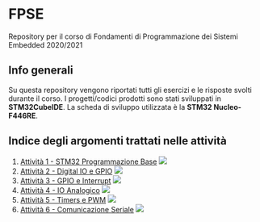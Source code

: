 # FPSE
Repository per il corso di Fondamenti di Programmazione dei Sistemi Embedded 2020/2021

## Info generali
Su questa repository vengono riportati tutti gli esercizi e le risposte svolti durante il corso. I progetti/codici prodotti sono stati sviluppati in **STM32CubeIDE**. La scheda di sviluppo utilizzata è la **STM32 Nucleo-F446RE**.


## Indice degli argomenti trattati nelle attività
1. [Attività 1 - STM32 Programmazione Base](https://github.com/DeanSupertramp/FPSE/tree/main/Attivit%C3%A01)    <img src="https://img.shields.io/badge/stato-ok-green"/>
2. [Attività 2 - Digital IO e GPIO](https://github.com/DeanSupertramp/FPSE/tree/main/Attivit%C3%A02) <img src="https://img.shields.io/badge/stato-ok-green"/>
3. [Attività 3 - GPIO e Interrupt](https://github.com/DeanSupertramp/FPSE/tree/main/Attivit%C3%A03) <img src="https://img.shields.io/badge/stato-ok-green"/>
4. [Attività 4 - IO Analogico](https://github.com/DeanSupertramp/FPSE/tree/main/Attivit%C3%A04) <img src="https://img.shields.io/badge/stato-ok-green"/>
5. [Attività 5 - Timers e PWM](https://github.com/DeanSupertramp/FPSE/tree/main/Attivit%C3%A05) <img src="https://img.shields.io/badge/stato-ok-green"/>
6. [Attività 6 - Comunicazione Seriale](https://github.com/DeanSupertramp/FPSE/tree/main/Attivit%C3%A06) <img src="https://img.shields.io/badge/stato-no-red"/>

<!-- * [License](#license) -->


